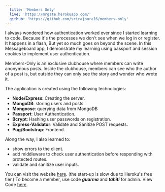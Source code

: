 ```yaml
--- 
  title: 'Members Only'
  live: 'https://mrgate.herokuapp.com/'
  github: 'https://github.com/srirajbura16/members-only'
---
```


I always wondered how authentication worked ever since I started learning to code. Because it's the processes we don't see when we log in or register. It happens in a flash, But yet so much goes on beyond the scene. In this Messageboard app, I demonstrate my learning using passport and session cookies to implement user authentication.

Members-Only is an exclusive clubhouse where members can write anonymous posts. Inside the clubhouse, members can see who the author of a post is, but outside they can only see the story and wonder who wrote it.

The application is created using the following technologies:

- **Node/Express**: Creating the server.
- **MongoDB**: storing users and posts.
- **Mongoose**: querying data from MongoDB
- **Passport**: User Authentication.
- **Bcrypt**: Hashing user passwords on registration.
- **Express-Validator**: Validate and Sanitize POST requests.
- **Pug/Bootstrap**: Frontend.

Along the way, I also learned to:

- show errors to the client.
- add middleware to check user authentication before responding with protected routes.
- validate and sanitize user inputs.

You can visit the website <a href="https://mrgate.herokuapp.com/" target="_blank">here</a>. (the start-up is slow due to Heroku's free tier.) To become a member, use code _**guarma**_ and _**tahiti**_ for admin.
View Code <a href="https://github.com/srirajbura16/members-only" target="_blank">here</a>.
